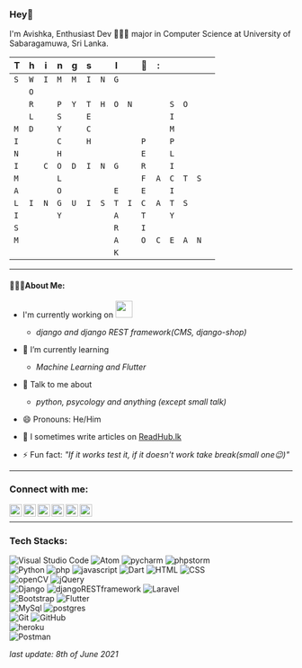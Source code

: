 ### Hey🙂

I'm Avishka, Enthusiast Dev  👨🏻‍💻 major in Computer Science at University of Sabaragamuwa, Sri Lanka.


| T | h | i | n | g | s |   | I |   | 🖤| : |   |   |   |   |   
| - | - | - | - | - | - | - | - | - | - | - | - | - | - | - |
|`S`|`W`|`I`|`M`|`M`|`I`|`N`|`G`|   |   |   |   |   |   |   |
|   |`O`|   |   |   |   |   |   |   |   |   |   |   |   |   |
|   |`R`|   |`P`|`Y`|`T`|`H`|`O`|`N`|   |   |`S`|`O`||   |
|   |`L`|   |`S`|   |`E`|   |   |   |   |   |`I`|   |   |   |
|`M`|`D`|   |`Y`|   |`C`|   |   |   |   |   |`M`|   |   |   |
|`I`|   |   |`C`|   |`H`|   |   |   |`P`|   |`P`|   |   |   |
|`N`|   |   |`H`|   |   |   |   |   |`E`|   |`L`|   |   |   |
|`I`|   |`C`|`O`|`D`|`I`|`N`|`G`|   |`R`|   |`I`|   |   |   |
|`M`|   |   |`L`|   |   |   |   |   |`F`|`A`|`C`|`T`|`S`|   |
|`A`|   |   |`O`|   |   |   |`E`|   |`E`|   |`I`|   |   |   |
|`L`|`I`|`N`|`G`|`U`|`I`|`S`|`T`|`I`|`C`|`A`|`T`|`S`|   |   |
|`I`|   |   |`Y`|   |   |   |`A`|   |`T`|   |`Y`|   |   |   |
|`S`|   |   |   |   |   |   |`R`|   |`I`|   |   |   |   |   |
|`M`|   |   |   |   |   |   |`A`|   |`O`|`C`|`E`|`A`|`N`|   |
|   |   |   |   |   |   |   |`K`|   |   |   |   |   |   |   |
---

#### 👨🏻‍💻About Me:
-  I'm currently working on <img src="https://media.giphy.com/media/WUlplcMpOCEmTGBtBW/giphy.gif" width="30">
   - *django and django REST framework(CMS, django-shop)*
- 🤔 I’m currently learning
  - *Machine Learning and Flutter*
  
- 💬 Talk to me about
  -  *python, psycology and anything (except small talk)*
- 😄 Pronouns: He/Him
- 📝 I sometimes write articles on [ReadHub.lk](https://readhub.lk/) 

- ⚡ Fun fact: *"If it works test it, if it doesn't work take break(small one😉)"*
---
### Connect with me:


[<img align="left" alt="Twitter" width="22px" src="https://cdn.jsdelivr.net/npm/simple-icons@v3/icons/twitter.svg" />][twitter]
[<img align="left" alt="LinkedIn" width="22px" src="https://cdn.jsdelivr.net/npm/simple-icons@v3/icons/linkedin.svg" />][linkedin]
[<img align="left" alt="Instagram" width="22px" src="https://cdn.jsdelivr.net/npm/simple-icons@4.25.0/icons/instagram.svg" />][instagram]
[<img align="left" alt="Facebook" width="22px" src="https://cdn.jsdelivr.net/npm/simple-icons@5.1.0/icons/facebook.svg" />][instagram]
[<img align="left" alt="Stackoverflow" width="22px" src="https://camo.githubusercontent.com/1c70eef8ecee26e250158b03f21eb3cb542c1cd8bfedf2c545f06c4593ffb378/68747470733a2f2f63646e2e6a7364656c6976722e6e65742f6e706d2f73696d706c652d69636f6e7340332e342e312f69636f6e732f737461636b6f766572666c6f772e737667" />][stackoverflow]
[<img align="left" alt="HackerRank" width="22px" src="https://camo.githubusercontent.com/4fea8de96f2e530d92ad4f370b5dd827943cf248fd6cd0ea0bcd49994c465f45/68747470733a2f2f63646e2e6a7364656c6976722e6e65742f6e706d2f73696d706c652d69636f6e7340332e31332e302f69636f6e732f6861636b657272616e6b2e737667" />][hackerrank]


<br />

---

### Tech Stacks:

  ![Visual Studio Code](https://img.shields.io/badge/-Visual%20Studio%20Code-05122A?style=flat&logo=visual-studio-code&logoColor=007ACC)  ![Atom](https://img.shields.io/badge/Atom-%2366595C.svg?style=flat&logo=atom&logoColor=white) ![pycharm](https://img.shields.io/badge/pycharm-143?style=flat&logo=pycharm&logoColor=black&color=black&labelColor=green) ![phpstorm](https://img.shields.io/badge/phpstorm-143?style=for-flat&logo=phpstorm&logoColor=black&color=black&labelColor=darkorchid)
  <br/>
![Python](https://img.shields.io/badge/-Python-05122A?style=flat&logo=python) ![php](https://img.shields.io/badge/PHP-777BB4?style=flat&logo=php&logoColor=white) ![javascript](https://img.shields.io/badge/javascript-%23323330.svg?style=for-the-flat&logo=javascript&logoColor=%23F7DF1E) ![Dart](https://img.shields.io/badge/dart-%230175C2.svg?style=flat&logo=dart&logoColor=white") ![HTML](https://img.shields.io/badge/-HTML-05122A?style=flat&logo=HTML5) ![CSS](https://img.shields.io/badge/-CSS-05122A?style=flat&logo=CSS3&logoColor=1572B6)
<br/>
![openCV](https://img.shields.io/badge/opencv-%23white.svg?style=for-the-flat&logo=opencv&logoColor=white) ![jQuery](https://img.shields.io/badge/jquery-%230769AD.svg?style=fflat&logo=jquery&logoColor=white")
<br/>
![Django](https://img.shields.io/badge/Django-092E20?style=flat&logo=django&logoColor=white) ![djangoRESTframework](https://img.shields.io/badge/DJANGO-REST-ff1709?style=flat&logo=django&logoColor=white&color=ff1709&labelColor=gray) ![Laravel](https://img.shields.io/badge/Laravel-FF2D20?style=flat&logo=laravel&logoColor=white)<br/>
![Bootstrap](https://img.shields.io/badge/-Bootstrap-05122A?style=flat&logo=bootstrap&logoColor=563D7C) ![Flutter](https://img.shields.io/badge/Flutter-02569B?styleflat&logo=flutter&logoColor=white)<br/>
![MySql](https://img.shields.io/badge/MySQL-00000F?style=flat&logo=mysql&logoColor=white) ![postgres](https://img.shields.io/badge/postgres-%23316192.svg?style=flat&logo=postgresql&logoColor=white)<br/>
![Git](https://img.shields.io/badge/-Git-05122A?style=flat&logo=git) ![GitHub](https://img.shields.io/badge/-GitHub-05122A?style=flat&logo=github)
<br/>
![heroku](https://img.shields.io/badge/heroku-%23430098.svg?style=fflat&logo=heroku&logoColor=white)
<br/>
![Postman](https://img.shields.io/badge/Postman-FF6C37?style=flat&logo=postman&logoColor=red)

*last update: 8th of June 2021*

[twitter]: https://twitter.com/Avishkakavindu
[instagram]: https://instagram.com/avishka_dambawinna
[linkedin]:  https://linkedin.com/in/avishka-dambawinna-6263b317b/
[facebook]:  https://facebook.com/avishka.kavindu.96
[stackoverflow]: https://stackoverflow.com/users/8388057/avishka-dambawinna
[hackerrank]: https://www.hackerrank.com/avishkakavindud